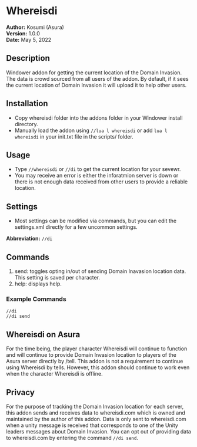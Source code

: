 # Whereisdi

**Author:**  Kosumi (Asura)<br>
**Version:**  1.0.0<br>
**Date:** May 5, 2022<br>

## Description

Windower addon for getting the current location of the Domain Invasion. The data is crowd sourced from all users of the addon. By default, if it sees the current location of Domain Invasion it will upload it to help other users.

## Installation

* Copy whereisdi folder into the addons folder in your Windower install directory.
* Manually load the addon using `//lua l whereisdi` or add `lua l whereisdi` in your init.txt file in the scripts/ folder.

## Usage

* Type `//whereisdi` or `//di` to get the current location for your sevewr.
* You may receive an error is either the inforatmion server is down or there is not enough data received from other users to provide a reliable location.

## Settings

* Most settings can be modified via commands, but you can edit the settings.xml directly for a few uncommon settings.

**Abbreviation:** `//di`

## Commands
1. send: toggles opting in/out of sending Domain Inavasion location data. This setting is saved per character.
2. help: displays help.
	
### Example Commands
```
//di
//di send
```
## Whereisdi on Asura

For the time being, the player character Whereisdi will continue to function and will continue to provide Domain Invasion location to players of the Asura server directly by /tell. This addon is not a requirement to continue using Whereisdi by tells. However, this addon should continue to work even when the character Whereisdi is offline.

## Privacy

For the purpose of tracking the Domain Invasion location for each server, this addon sends and receives data to whereisdi.com which is owned and maintained by the author of this addon. Data is only sent to whereisdi.com when a unity message is received that corresponds to one of the Unity leaders messages about Domain Invasion. You can opt out of providing data to whereisdi.com by entering the command `//di send`.

